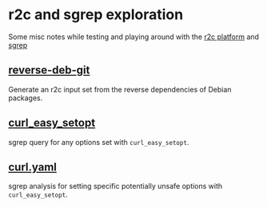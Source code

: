 # r2c and sgrep exploration

Some misc notes while testing and playing around with the [r2c platform](https://app.r2c.dev/) and [sgrep](https://sgrep.live/)

## [reverse-deb-git](reverse-deb-git)

Generate an r2c input set from the reverse dependencies of Debian packages.

## [curl_easy_setopt](curl_easy_setopt.yaml)

sgrep query for any options set with `curl_easy_setopt`.

## [curl.yaml](curl.yaml)

sgrep analysis for setting specific potentially unsafe options with `curl_easy_setopt`.